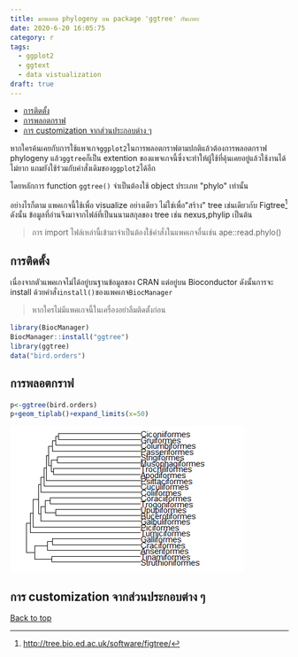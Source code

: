 ```yaml
---
title: มาพลอต phylogeny บน package 'ggtree' กันเถอะ
date: 2020-6-20 16:05:75
category: r
tags:
  - ggplot2
  - ggtext
  - data vistualization
draft: true
---
```


- [การติดตั้ง](#การติดตั้ง)
- [การพลอตกราฟ](#การพลอตกราฟ)
- [การ customization จากส่วนประกอบต่าง ๆ](#การ-customization-จากส่วนประกอบต่าง-ๆ)

หากใครค้นเคยกับการใช้แพจเกจ`ggplot2`ในการพลอตกราฟตามปกติแล้วต้องการพลอตกราฟ phylogeny แล้ว`ggtree`ก็เป็น extention ของแพจเกจนี้ซึ่งจะทำให้ผู้ใช้ที่คุ้นเคยอยู่แล้วใช้งานได้ไม่ยาก แถมยังใช้ร่วมกับคำสั่งเดิมของ`ggplot2`ได้อีก

โดยหลักการ function `ggtree()` จำเป็นต้องใช้ object ประเภท "phylo" เท่านั้น

อย่างไรก็ตาม แพคเกจนี้ใช้เพื่อ visualize อย่างเดียว ไม่ใช่เพื่อ"สร้าง" tree เช่นเดียวกับ Figtree[^1] ดังนั้น ข้อมูลที่อ่านจึงมาจากไฟล์ที่เป็นนนามสกุลของ tree เช่น nexus,phylip เป็นต้น

> การ import ไฟล์เหล่านี้เข้ามาจำเป็นต้องใช้คำสั่งในแพคเกจอื่นเช่น ape::read.phylo()

## การติดตั้ง

เนื่องจากตัวแพคเกจไม่ได้อยู่บนฐานข้อมูลของ CRAN แต่อยู่บน Bioconductor ดังนั้นการจะ install ด้วยคำสั่ง`install()`ของแพคเกจ`BiocManager`

> หากใครไม่มีแพคเกจนี้ในเครื่องอย่าลืมติดตั้งก่อน

```r
library(BiocManager)
BiocManager::install("ggtree")
library(ggtree)
data("bird.orders")
```

## การพลอตกราฟ

```r
p<-ggtree(bird.orders)
p+geom_tiplab()+expand_limits(x=50)
```

![](./images/ggtree-tree.png)

## การ customization จากส่วนประกอบต่าง ๆ

[^1]: http://tree.bio.ed.ac.uk/software/figtree/

[Back to top](#)

